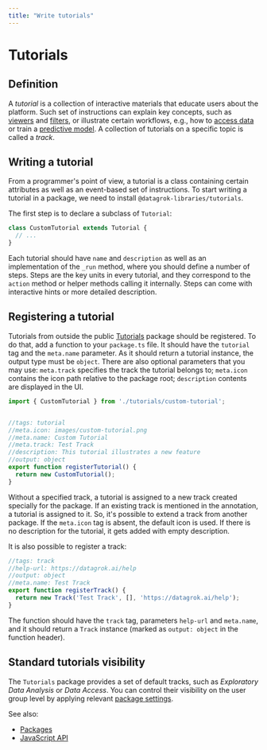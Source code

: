 ```yaml
---
title: "Write tutorials"
---
```


# Tutorials

## Definition

A *tutorial* is a collection of interactive materials that educate users about
the platform. Such set of instructions can explain key concepts, such as
[viewers](../../visualize/viewers.md) and
[filters](../../visualize/viewers/filters.md), or illustrate certain workflows,
e.g., how to [access data](../../access/access.md) or train a [predictive
model](../../learn/predictive-modeling.md). A collection of tutorials on a
specific topic is called a *track*.

## Writing a tutorial

From a programmer's point of view, a tutorial is a class containing certain
attributes as well as an event-based set of instructions. To start writing a
tutorial in a package, we need to install `@datagrok-libraries/tutorials`.

The first step is to declare a subclass of `Tutorial`:

```typescript
class CustomTutorial extends Tutorial {
  // ...
}
```

Each tutorial should have `name` and `description` as well as an implementation
of the `_run` method, where you should define a number of steps. Steps are the
key units in every tutorial, and they correspond to the `action` method or
helper methods calling it internally. Steps can come with interactive hints or
more detailed description.

## Registering a tutorial

Tutorials from outside the public
[Tutorials](https://github.com/datagrok-ai/public/tree/master/packages/Tutorials)
package should be registered. To do that, add a function to your `package.ts`
file. It should have the `tutorial` tag and the `meta.name` parameter. As it
should return a tutorial instance, the output type must be `object`. There are
also optional parameters that you may use: `meta.track` specifies the track
the tutorial belongs to; `meta.icon` contains the icon path relative to the
package root; `description` contents are displayed in the UI.

```typescript
import { CustomTutorial } from './tutorials/custom-tutorial';


//tags: tutorial
//meta.icon: images/custom-tutorial.png
//meta.name: Custom Tutorial
//meta.track: Test Track
//description: This tutorial illustrates a new feature
//output: object
export function registerTutorial() {
  return new CustomTutorial();
}
```

Without a specified track, a tutorial is assigned to a new track created
specially for the package. If an existing track is mentioned in the annotation,
a tutorial is assigned to it. So, it's possible to extend a track from another
package. If the `meta.icon` tag is absent, the default icon is used. If there is
no description for the tutorial, it gets added with empty description.

It is also possible to register a track:

```typescript
//tags: track
//help-url: https://datagrok.ai/help
//output: object
//meta.name: Test Track
export function registerTrack() {
  return new Track('Test Track', [], 'https://datagrok.ai/help');
}
```

The function should have the `track` tag, parameters `help-url` and `meta.name`,
and it should return a `Track` instance (marked as `output: object` in the
function header).

## Standard tutorials visibility

The `Tutorials` package provides a set of default tracks, such as *Exploratory
Data Analysis* or *Data Access*. You can control their visibility on the user
group level by applying relevant [package settings](../develop.md#package-settings).

See also:

* [Packages](../develop.md#packages)
* [JavaScript API](../js-api.md)
